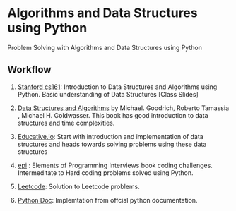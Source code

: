 # Algorithms and Data Structures using Python
Problem Solving with Algorithms and Data Structures using Python

## Workflow

1. [Stanford cs161](https://github.com/Sbk3824/DataStructures_Python/tree/master/Stanford%20cs161): Introduction to Data Structures and Algorithms using Python. Basic understanding of Data Structures [Class Slides]

2. [Data Structures and Algorithms](https://github.com/Sbk3824/DataStructures_Python/tree/master/dsa_GoodRich) by Michael. Goodrich, Roberto Tamassia , Michael H. Goldwasser. This book has good introduction to data structures and time complexities.

3. [Educative.io](https://github.com/Sbk3824/DataStructures_Python/tree/master/educative.io): Start with introduction and implementation of data structures and heads towards solving problems using these data structures

4. [epi](https://github.com/Sbk3824/DataStructures_Python/tree/master/epi) : Elements of Programming Interviews book coding challenges. Intermeditate to Hard coding problems solved using Python.

5. [Leetcode](https://github.com/Sbk3824/DataStructures_Python/tree/master/LeetCode): Solution to Leetcode problems.

6. [Python Doc](https://github.com/Sbk3824/DataStructures_Python/tree/master/python%20doc): Implemtation from offcial python documentation.



